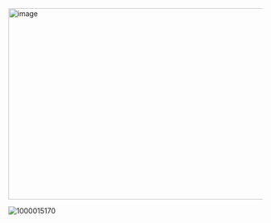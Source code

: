



<img width="2000" height="380" alt="image" src="https://github.com/user-attachments/assets/5235c16a-9db7-4323-adb6-2751cc80bc54" />



![1000015170](https://github.com/user-attachments/assets/f4d770c9-68e3-4013-93ff-1122a6efe5f7)

